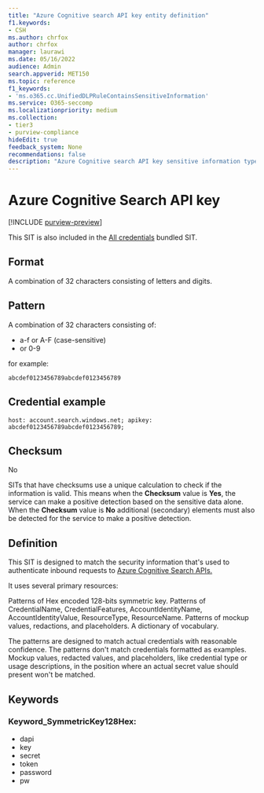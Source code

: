 ```yaml
---
title: "Azure Cognitive search API key entity definition"
f1.keywords:
- CSH
ms.author: chrfox
author: chrfox
manager: laurawi
ms.date: 05/16/2022
audience: Admin
search.appverid: MET150
ms.topic: reference
f1_keywords:
- 'ms.o365.cc.UnifiedDLPRuleContainsSensitiveInformation'
ms.service: O365-seccomp
ms.localizationpriority: medium
ms.collection:
- tier3
- purview-compliance
hideEdit: true
feedback_system: None
recommendations: false
description: "Azure Cognitive search API key sensitive information type entity definition."
---
```


# Azure Cognitive Search API key 

[!INCLUDE [purview-preview](../includes/purview-preview.md)]

This SIT is also included in the [All credentials](sit-defn-all-creds.md) bundled SIT.

 ## Format

A combination of 32 characters consisting of letters and digits.

## Pattern

A combination of 32 characters consisting of:

- a-f or A-F (case-sensitive)
- or 0-9

for example:

`abcdef0123456789abcdef0123456789`


## Credential example 

`host: account.search.windows.net; apikey: abcdef0123456789abcdef0123456789;`

## Checksum

No

SITs that have checksums use a unique calculation to check if the information is valid. This means when the **Checksum** value is **Yes**, the service can make a positive detection based on the sensitive data alone. When the **Checksum** value is **No** additional (secondary) elements must also be detected  for the service to make a positive detection.

## Definition

This SIT is designed to match the security information that's used to authenticate inbound requests to [Azure Cognitive Search APIs.](/azure/search/search-security-api-keys) 

It uses several primary resources:

Patterns of Hex encoded 128-bits symmetric key.
Patterns of CredentialName, CredentialFeatures, AccountIdentityName, AccountIdentityValue, ResourceType, ResourceName.
Patterns of mockup values, redactions, and placeholders.
A dictionary of vocabulary.

The patterns are designed to match actual credentials with reasonable confidence. The patterns don't match credentials formatted as examples. Mockup values, redacted values, and placeholders, like credential type or usage descriptions, in the position where an actual secret value should present won't be matched.

## Keywords

### Keyword_SymmetricKey128Hex:

- dapi
- key
- secret
- token
- password
- pw
